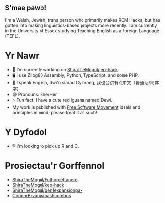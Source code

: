 ## S'mae pawb!

I'm a Welsh, Jewish, trans person who primarily makes ROM Hacks, but has gotten into making linguistics-based projects more recently. I am currently in the University of Essex studying Teaching English as a Foreign Language (TEFL). 

# Yr Nawr
- 🔭 I’m currently working on [ShiraTheMogul/jep-hack](https://github.com/ShiraTheMogul/jep-hack)
- 🖥 I use Zilog80 Assembly, Python, TypeScript, and some PHP.
- 💬 󠁧󠁢󠁥󠁮I speak English, 󠁧󠁢󠁷󠁬󠁳󠁧󠁢󠁷󠁬󠁳dwi'n siarad Cymraeg, 我也会讲有点中文（普通话/简体字）
- 😄 Pronouns: She/Her
- ⚡ Fun fact: I have a cute red iguana named Dewi.
- My work is published with [Free Software Movement](https://www.fsf.org/about/) ideals and principles in mind; please treat it as such! 

# Y Dyfodol 
- ®️ I'm looking to pick up R and C.

# Prosiectau'r Gorffennol
- [ShiraTheMogul/Futhorcettanere](https://github.com/ShiraTheMogul/kep-hack)
- [ShiraTheMogul/kep-hack](https://github.com/ShiraTheMogul/kep-hack)
- [ShiraTheMogul/gen1expansionpak](https://github.com/ShiraTheMogul/gen1expansionpack)
- [ConnorBryan/smashcombos](https://github.com/ConnorBryan/smashcombos)
